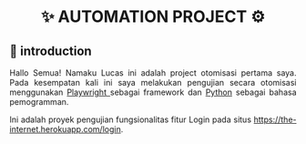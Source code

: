 <h1 align="center"> ✨ AUTOMATION PROJECT ⚙️ </h1>


## 📖 introduction 
<p align="justify">Hallo Semua! Namaku Lucas ini adalah project otomisasi pertama saya. Pada kesempatan kali ini saya melakukan pengujian secara otomisasi menggunakan <a href=""> Playwright </a> sebagai framework dan <a href="" >Python</a> sebagai bahasa pemogramman.  </p>

<p align="justify">Ini adalah proyek pengujian fungsionalitas fitur Login pada situs <a href="https://the-internet.herokuapp.com/login"> https://the-internet.herokuapp.com/login</a>. </p>


